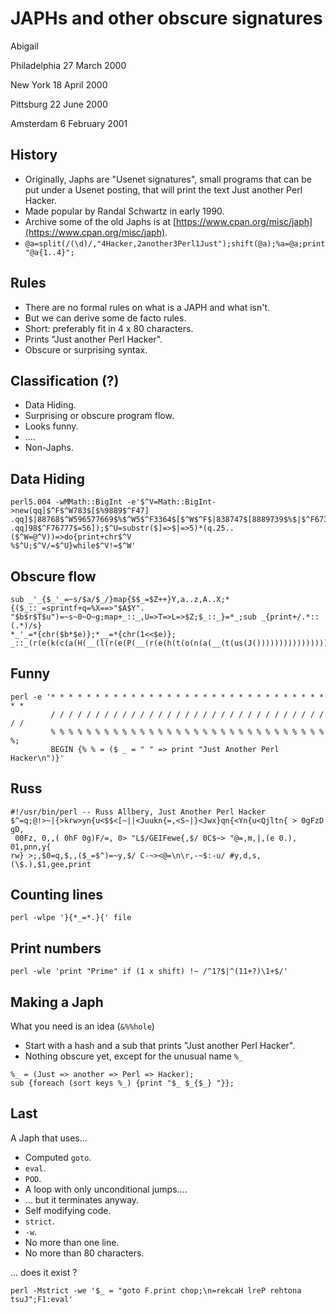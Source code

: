 # JAPHs and other obscure signatures
Abigail

Philadelphia	27 March 2000

New York	18 April 2000

Pittsburg	22 June 2000

Amsterdam	6 February 2001

## History

* Originally, Japhs are "Usenet signatures", small programs that can be put under a Usenet posting, that will print the text Just another Perl Hacker.
* Made popular by Randal Schwartz in early 1990.
* Archive some of the old Japhs is at [https://www.cpan.org/misc/japh](https://www.cpan.org/misc/japh).
* `@a=split(/(\d)/,"4Hacker,2another3Perl1Just");shift(@a);%a=@a;print "@a{1..4}";`

## Rules

* There are no formal rules on what is a JAPH and what isn't.
* But we can derive some de facto rules.
* Short: preferably fit in 4 x 80 characters.
* Prints "Just another Perl Hacker".
* Obscure or surprising syntax. 

## Classification (?)

* Data Hiding.
* Surprising or obscure program flow.
* Looks funny.
* ....
* Non-Japhs. 


## Data Hiding 
```
perl5.004 -wMMath::BigInt -e'$^V=Math::BigInt->new(qq]$^F$^W783$[$%9889$^F47]
.qq]$|88768$^W596577669$%$^W5$^F3364$[$^W$^F$|838747$[8889739$%$|$^F673$%$^W]
.qq]98$^F76777$=56]);$^U=substr($]=>$|=>5)*(q.25..($^W=@^V))=>do{print+chr$^V  
%$^U;$^V/=$^U}while$^V!=$^W'
```

## Obscure flow
```
sub _'_{$_'_=~s/$a/$_/}map{$$_=$Z++}Y,a..z,A..X;*{($_::_=sprintf+q=%X==>"$A$Y".
"$b$r$T$u")=~s~0~O~g;map+_::_,U=>T=>L=>$Z;$_::_}=*_;sub _{print+/.*::(.*)/s}
*_'_=*{chr($b*$e)};*__=*{chr(1<<$e)};
_::_(r(e(k(c(a(H(__(l(r(e(P(__(r(e(h(t(o(n(a(__(t(us(J())))))))))))))))))))))))
```

## Funny 
```
perl -e '* * * * * * * * * * * * * * * * * * * * * * * * * * * * * * * * *
         / / / / / / / / / / / / / / / / / / / / / / / / / / / / / / / / /
         % % % % % % % % % % % % % % % % % % % % % % % % % % % % % % % %;
         BEGIN {% % = ($ _ = " " => print "Just Another Perl Hacker\n")}'
```

## Russ 
```
#!/usr/bin/perl -- Russ Allbery, Just Another Perl Hacker
$^=q;@!>~|{>krw>yn{u<$$<[~||<Juukn{=,<S~|}<Jwx}qn{<Yn{u<Qjltn{ > 0gFzD gD,
 00Fz, 0,,( 0hF 0g)F/=, 0> "L$/GEIFewe{,$/ 0C$~> "@=,m,|,(e 0.), 01,pnn,y{
rw} >;,$0=q,$,,($_=$^)=~y,$/ C-~><@=\n\r,-~$:-u/ #y,d,s,(\$.),$1,gee,print
```

## Counting lines
```
perl -wlpe '}{*_=*.}{' file
```

## Print numbers
```
perl -wle 'print "Prime" if (1 x shift) !~ /^1?$|^(11+?)\1+$/'
```

## Making a Japh

What you need is an idea (`&%%hole`)


* Start with a hash and a sub that prints "Just another Perl Hacker".
* Nothing obscure yet, except for the unusual name `%_` 

```
%_ = (Just => another => Perl => Hacker);
sub {foreach (sort keys %_) {print "$_ $_{$_} "}};
```

## Last
A Japh that uses...

* Computed `goto`. 
* `eval`.
* `POD`.
* A loop with only unconditional jumps....
* ... but it terminates anyway.
* Self modifying code.
* `strict`.
* `-w`.
* No more than one line.
* No more than 80 characters. 

... does it exist ?

```
perl -Mstrict -we '$_ = "goto F.print chop;\n=rekcaH lreP rehtona tsuJ";F1:eval'
```

